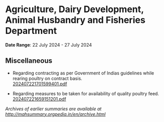# Agriculture, Dairy Development, Animal Husbandry and Fisheries Department

**Date Range**: 22 July 2024 - 27 July 2024


## Miscellaneous
- Regarding contracting as per Government of Indias guidelines while rearing poultry on contract basis.\
  [202407221701599401.pdf](https://gr.maharashtra.gov.in/Site/Upload/Government%20Resolutions/English/202407221701599401.pdf)

- Regarding measures to be taken for availability of quality poultry feed.\
  [202407221659151201.pdf](https://gr.maharashtra.gov.in/Site/Upload/Government%20Resolutions/English/202407221659151201.pdf)


*Archives of earlier summaries are available at http://mahsummary.orgpedia.in/en/archive.html*